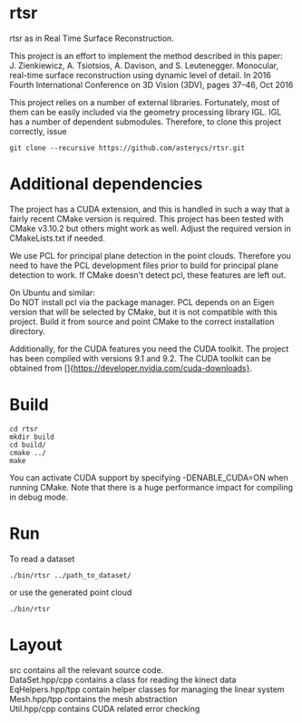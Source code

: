 # rtsr
rtsr as in Real Time Surface Reconstruction.  

This project is an effort to implement the method described in this paper:  
J. Zienkiewicz, A. Tsiotsios, A. Davison, and S. Leutenegger. Monocular, real-time surface reconstruction using dynamic level of detail. In 2016 Fourth International Conference on 3D Vision (3DV), pages 37–46, Oct 2016  

This project relies on a number of external libraries. Fortunately, most of them can be easily included via the geometry processing library IGL. IGL has a number of dependent submodules. Therefore, to clone this project correctly, issue  

```
git clone --recursive https://github.com/asterycs/rtsr.git
```

# Additional dependencies
The project has a CUDA extension, and this is handled in such a way that a fairly recent CMake version is required. This project has been tested with CMake v3.10.2 but others might work as well. Adjust the required version in CMakeLists.txt if needed.  

We use PCL for principal plane detection in the point clouds. Therefore you need to have the PCL development files prior to build for principal plane detection to work. If CMake doesn't detect pcl, these features are left out.  

On Ubuntu and similar:  
Do NOT install pcl via the package manager. PCL depends on an Eigen version that will be selected by CMake, but it is not compatible with this project. Build it from source and point CMake to the correct installation directory.  

Additionally, for the CUDA features you need the CUDA toolkit. The project has been compiled with versions 9.1 and 9.2. The CUDA toolkit can be obtained from []{https://developer.nvidia.com/cuda-downloads}.  


# Build

```
cd rtsr
mkdir build
cd build/
cmake ../
make
```

You can activate CUDA support by specifying -DENABLE_CUDA=ON when running CMake. Note that there is a huge performance impact for compiling in debug mode.  

# Run

To read a dataset
```
./bin/rtsr ../path_to_dataset/   
```

or use the generated point cloud
```
./bin/rtsr
```


# Layout

src contains all the relevant source code.  
DataSet.hpp/cpp contains a class for reading the kinect data  
EqHelpers.hpp/tpp contain helper classes for managing the linear system  
Mesh.hpp/tpp contains the mesh abstraction  
Util.hpp/cpp contains CUDA related error checking  
